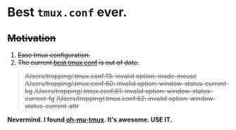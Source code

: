# Best `tmux.conf` ever.

## ~~Motivation~~

1. ~~Ease tmux configuration.~~
2. ~~The current [best tmux conf](https://gist.github.com/spicycode/1229612) is out of date.~~ 
> ~~/Users/tropping/.tmux.conf:13: invalid option: mode-mouse~~
> ~~/Users/tropping/.tmux.conf:60: invalid option: window-status-current-bg~~
> ~~/Users/tropping/.tmux.conf:61: invalid option: window-status-current-fg~~
> ~~/Users/tropping/.tmux.conf:62: invalid option: window-status-current-attr~~

**Nevermind. I found [oh-mu-tmux](https://github.com/gpakosz/.tmux). It's awesome. USE IT.**
